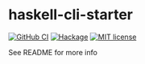# haskell-cli-starter

[![GitHub CI](https://github.com/sgillespie/haskell-cli-starter/workflows/CI/badge.svg)](https://github.com/sgillespie/haskell-cli-starter/actions)
[![Hackage](https://img.shields.io/hackage/v/haskell-cli-starter.svg?logo=haskell)](https://hackage.haskell.org/package/haskell-cli-starter)
[![MIT license](https://img.shields.io/badge/license-MIT-blue.svg)](LICENSE)

See README for more info
